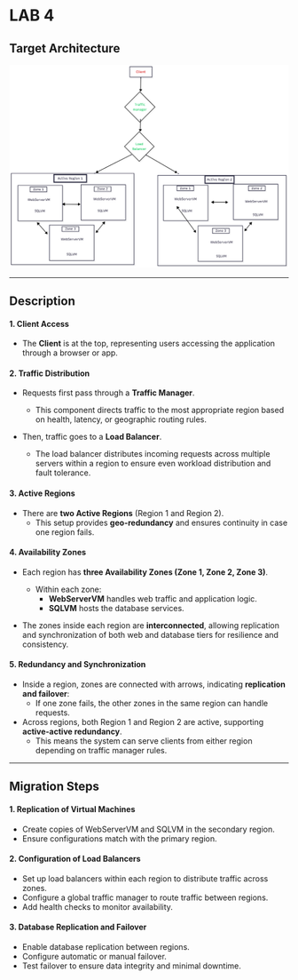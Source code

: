 # LAB 4

## Target Architecture

![Target Architecture](img/diagram.png)

----

## Description

#### 1. Client Access
- The **Client** is at the top, representing users accessing the application through a browser or app.

#### 2. Traffic Distribution
- Requests first pass through a **Traffic Manager**.  
  - This component directs traffic to the most appropriate region based on health, latency, or geographic routing rules.

- Then, traffic goes to a **Load Balancer**.  
  - The load balancer distributes incoming requests across multiple servers within a region to ensure even workload distribution and fault tolerance.

#### 3. Active Regions
- There are **two Active Regions** (Region 1 and Region 2).  
  - This setup provides **geo-redundancy** and ensures continuity in case one region fails.

#### 4. Availability Zones
- Each region has **three Availability Zones (Zone 1, Zone 2, Zone 3)**.  
  - Within each zone:
    - **WebServerVM** handles web traffic and application logic.
    - **SQLVM** hosts the database services.

- The zones inside each region are **interconnected**, allowing replication and synchronization of both web and database tiers for resilience and consistency.

#### 5. Redundancy and Synchronization
- Inside a region, zones are connected with arrows, indicating **replication and failover**:
  - If one zone fails, the other zones in the same region can handle requests.
- Across regions, both Region 1 and Region 2 are active, supporting **active-active redundancy**.  
  - This means the system can serve clients from either region depending on traffic manager rules.
----
## Migration Steps

#### 1. Replication of Virtual Machines
- Create copies of WebServerVM and SQLVM in the secondary region.
- Ensure configurations match with the primary region.

#### 2. Configuration of Load Balancers
- Set up load balancers within each region to distribute traffic across zones.
- Configure a global traffic manager to route traffic between regions.
- Add health checks to monitor availability.

#### 3. Database Replication and Failover
- Enable database replication between regions.
- Configure automatic or manual failover.
- Test failover to ensure data integrity and minimal downtime.
